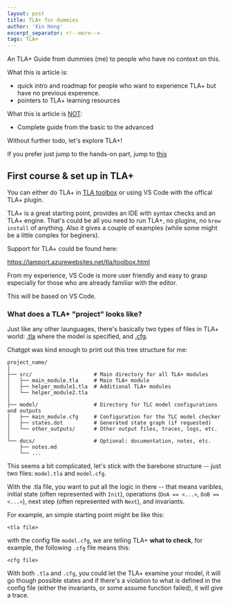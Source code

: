 ```yaml
---
layout: post
title: TLA+ for dummies
author: 'Xin Hong'
excerpt_separator: <!--more-->
tags: TLA+
---
```


An TLA+ Guide from dummies (me) to people who have no context on this.

What this is article is:
- quick intro and roadmap for people who want to experience TLA+ but have no previous experence.
- pointers to TLA+ learning resources

What this is article is <u>NOT</u>:
- Complete guide from the basic to the advanced

Without further todo, let's explore TLA+!

If you prefer just jump to the hands-on part, jump to [this](something)



## First course & set up in TLA+
You can either do TLA+ in <u>TLA toolbox</u> or using VS Code with the offical TLA+ plugin.


TLA+ is a great starting point, provides an IDE with syntax checks and an TLA+ engine. That's could be all you need to run TLA+, no plugins, no `brew install` of anything. Also it gives a couple of examples (while some might be a little complex for beginers). 

Support for TLA+ could be found here:

https://lamport.azurewebsites.net/tla/toolbox.html


From my experience, VS Code is more user friendly and easy to grasp especially for those who are already familiar with the editor.

This will be based on VS Code.

### What does a TLA+ "project" looks like?

Just like any other launguages, there's basically two types of files in TLA+ world: <u>.tla</u> where the model is specified, and <u>.cfg</u>.

Chatgpt was kind enough to print out this tree structure for me:

```
project_name/
│
├── src/                    # Main directory for all TLA+ modules
│   ├── main_module.tla     # Main TLA+ module
│   ├── helper_module1.tla  # Additional TLA+ modules
│   └── helper_module2.tla
│
├── model/                  # Directory for TLC model configurations and outputs
│   ├── main_module.cfg     # Configuration for the TLC model checker
│   ├── states.dot          # Generated state graph (if requested)
│   └── other_outputs/      # Other output files, traces, logs, etc. 
│
└── docs/                   # Optional: documentation, notes, etc.
    ├── notes.md
    └── ...
```

This seems a bit complicated, let's stick with the barebone structure -- just two files: `model.tla` and `model.cfg`. 

With the .tla file, you want to put all the logic in there -- that means varibles, initial state (often represented with `Init`), operations (`DoA == <...>`, `DoB == <...>`), next step (often represented with `Next`), and invariants.

For example, an simple starting point might be like this:

```
<tla file>
```

with the config file `model.cfg`, we are telling TLA+ **what to check**, for example, the following `.cfg` file means this:

```
<cfg file>
```

With both `.tla` and `.cfg`, you could let the TLA+ examine your model, it will go though possible states and if there's a violation to what is defined in the config file (either the invariants, or some assume function failed), it will give a trace.